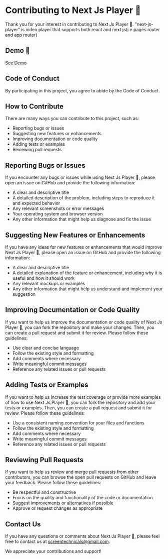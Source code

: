 # Contributing to Next Js Player 🚀

Thank you for your interest in contributing to Next Js Player 🚀. "next-js-player" is video player that supports both react and next js(i.e pages router and app router)

## Demo 🔗

[See Demo](https://next-js-player.vercel.app/)

## Code of Conduct

By participating in this project, you agree to abide by the Code of Conduct.

## How to Contribute

There are many ways you can contribute to this project, such as:

- Reporting bugs or issues
- Suggesting new features or enhancements
- Improving documentation or code quality
- Adding tests or examples
- Reviewing pull requests

## Reporting Bugs or Issues

If you encounter any bugs or issues while using Next Js Player 🚀, please open an issue on GitHub and provide the following information:

- A clear and descriptive title
- A detailed description of the problem, including steps to reproduce it and expected behavior
- Any relevant screenshots or error messages
- Your operating system and browser version
- Any other information that might help us diagnose and fix the issue

## Suggesting New Features or Enhancements

If you have any ideas for new features or enhancements that would improve Next Js Player 🚀, please open an issue on GitHub and provide the following information:

- A clear and descriptive title
- A detailed explanation of the feature or enhancement, including why it is useful and how it should work
- Any relevant mockups or examples
- Any other information that might help us understand and implement your suggestion

## Improving Documentation or Code Quality

If you want to help us improve the documentation or code quality of Next Js Player 🚀, you can fork the repository and make your changes. Then, you can create a pull request and submit it for review. Please follow these guidelines:

- Use clear and concise language
- Follow the existing style and formatting
- Add comments where necessary
- Write meaningful commit messages
- Reference any related issues or pull requests

## Adding Tests or Examples

If you want to help us increase the test coverage or provide more examples of how to use Next Js Player 🚀, you can fork the repository and add your tests or examples. Then, you can create a pull request and submit it for review. Please follow these guidelines:

- Use a consistent naming convention for your files and functions
- Follow the existing style and formatting
- Add comments where necessary
- Write meaningful commit messages
- Reference any related issues or pull requests

## Reviewing Pull Requests

If you want to help us review and merge pull requests from other contributors, you can browse the open pull requests on GitHub and leave your feedback. Please follow these guidelines:

- Be respectful and constructive
- Focus on the quality and functionality of the code or documentation
- Suggest improvements or alternatives if possible
- Approve or request changes as appropriate

## Contact Us

If you have any questions or comments about Next Js Player 🚀, please feel free to contact us at screentechnicals@gmail.com.

We appreciate your contributions and support!
